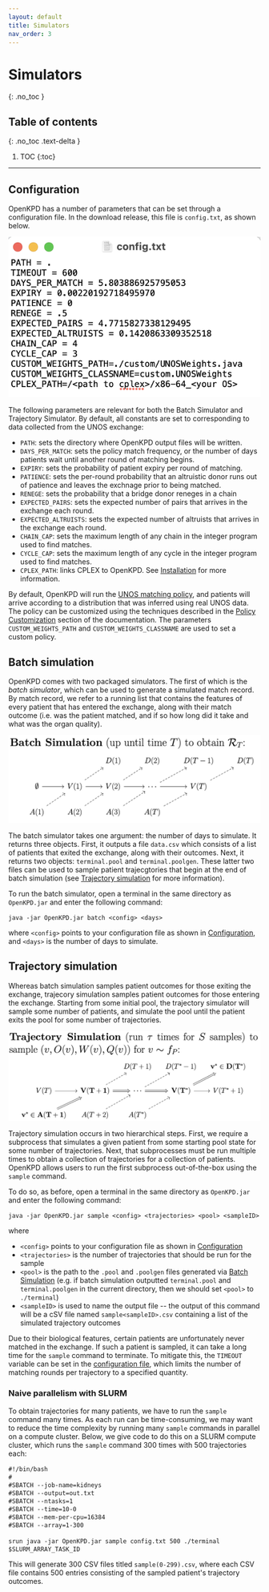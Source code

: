 ```yaml
---
layout: default
title: Simulators
nav_order: 3
---
```


# Simulators
{: .no_toc }

## Table of contents
{: .no_toc .text-delta }

1. TOC
{:toc}

---
## Configuration

OpenKPD has a number of parameters that can be set through a configuration file. In the download release, this file is `config.txt`, as shown below.

![config](config_img.png)

The following parameters are relevant for both the Batch Simulator and Trajectory Simulator. By default, all constants are set to corresponding to data collected from the UNOS exchange:

- `PATH`: sets the directory where OpenKPD output files will be written. 
- `DAYS_PER_MATCH`: sets the policy match frequency, or the number of days patients wait until another round of matching begins.
- `EXPIRY`: sets the probability of patient expiry per round of matching. 
- `PATIENCE`: sets the per-round probability that an altruistic donor runs out of patience and leaves the exchnage prior to being matched.
- `RENEGE`: sets the probability that a bridge donor reneges in a chain
- `EXPECTED_PAIRS`: sets the expected number of pairs that arrives in the exchange each round.
- `EXPECTED_ALTRUISTS`: sets the expected number of altruists that arrives in the exchange each round.
- `CHAIN_CAP`: sets the maximum length of any chain in the integer program used to find matches.
- `CYCLE_CAP`: sets the maximum length of any cycle in the integer program used to find matches.
- `CPLEX_PATH`: links CPLEX to OpenKPD. See [Installation](https://openkpd.org/docs/installation/) for more information.

By default, OpenKPD will run the [UNOS matching policy](https://optn.transplant.hrsa.gov/media/3239/20191011_kidney_kpd_priority_points.pdf), and patients will arrive according to a distribution that was inferred using real UNOS data. The policy can be customized using the techniques described in the [Policy Customization](https://openkpd.org/docs/customization/) section of the documentation. The parameters `CUSTOM_WEIGHTS_PATH` and `CUSTOM_WEIGHTS_CLASSNAME` are used to set a custom policy.


## Batch simulation

OpenKPD comes with two packaged simulators. The first of which is the _batch simulator_, which can be used to generate a simulated match record. By match record, we refer to a running list that contains the features of every patient that has entered the exchange, along with their match outcome (i.e. was the patient matched, and if so how long did it take and what was the organ quality). 

![batch](batch.png)


The batch simulator takes one argument: the number of days to simulate. It returns three objects. First, it outputs a file `data.csv` which consists of a list of patients that exited the exchange, along with their outcomes. Next, it returns two objects: `terminal.pool` and `terminal.poolgen`. These latter two files can be used to sample patient trajecgtories that begin at the end of batch simulation (see [Trajectory simulation](#trajectory-simulation) for more information). 

To run the batch simulator, open a terminal in the same directory as `OpenKPD.jar` and enter the following command:

```
java -jar OpenKPD.jar batch <config> <days>
```

where `<config>` points to your configuration file as shown in [Configuration](#configuration), and `<days>` is the number of days to simulate.


## Trajectory simulation

Whereas batch simulation samples patient outcomes for those exiting the exchange, trajecory simulation samples patient outcomes for those entering the exchange. Starting from some initial pool, the trajectory simulator will sample some number of patients, and simulate the pool until the patient exits the pool for some number of trajectories.

![trajectory](trajectory.png)

Trajectory simulation occurs in two hierarchical steps. First, we require a subprocess that simulates a given patient from some starting pool state for some number of trajectories. Next, that subprocesses must be run multiple times to obtain a collection of trajectories for a collection of patients. OpenKPD allows users to run the first subprocess out-of-the-box using the `sample` command. 

To do so, as before, open a terminal in the same directory as `OpenKPD.jar` and enter the following command: 

```
java -jar OpenKPD.jar sample <config> <trajectories> <pool> <sampleID>
```

where 
- `<config>` points to your configuration file as shown in [Configuration](#configuration)
- `<trajectories>` is the number of trajectories that should be run for the sample
- `<pool>` is the path to the `.pool` and `.poolgen` files generated via [Batch Simulation](#batch-simulation) (e.g. if batch simulation outputted `terminal.pool` and `terminal.poolgen` in the current directory, then we should set `<pool>` to `./terminal`)
- `<sampleID>` is used to name the output file -- the output of this command will be a cSV file named `sample<sampleID>.csv` containing a list of the simulated trajectory outcomes

Due to their biological features, certain patients are unfortunately never matched in the exchange. If such a patient is sampled, it can take a long time for the `sample` command to terminate. To mitigate this, the `TIMEOUT` variable can be set in the [configuration file](#configuration), which limits the number of matching rounds per trajectory to a specified quantity.

### Naive parallelism with SLURM

To obtain trajectories for many patients, we have to run the `sample` command many times. As each run can be time-consuming, we may want to reduce the time complexity by running many `sample` commands in parallel on a compute cluster. Below, we give code to do this on a SLURM compute cluster, which runs the `sample` command 300 times with 500 trajectories each:

``` 
#!/bin/bash
#
#SBATCH --job-name=kidneys
#SBATCH --output=out.txt
#SBATCH --ntasks=1
#SBATCH --time=10-0
#SBATCH --mem-per-cpu=16384
#SBATCH --array=1-300

srun java -jar OpenKPD.jar sample config.txt 500 ./terminal $SLURM_ARRAY_TASK_ID
```

This will generate 300 CSV files titled `sample(0-299).csv`, where each CSV file contains 500 entries consisting of the sampled patient's trajectory outcomes. 